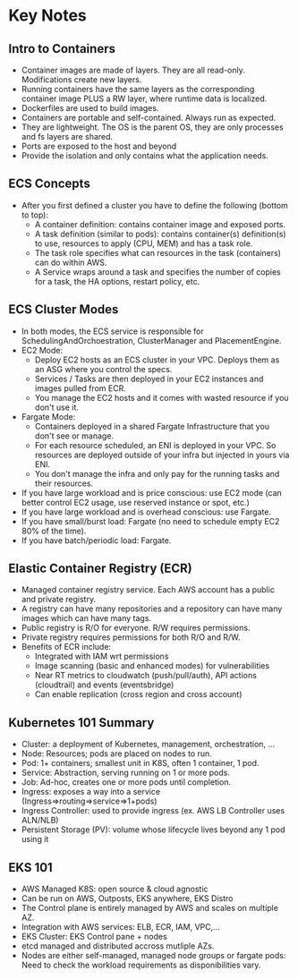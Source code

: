 # Key Notes

## Intro to Containers

* Container images are made of layers. They are all read-only. Modifications create new layers.
* Running containers have the same layers as the corresponding container image PLUS a RW layer, where runtime data is localized.
* Dockerfiles are used to build images.
* Containers are portable and self-contained. Always run as expected.
* They are lightweight. The OS is the parent OS, they are only processes and fs layers are shared.
* Ports are exposed to the host and beyond
* Provide the isolation and only contains what the application needs.

## ECS Concepts

* After you first defined a cluster you have to define the following (bottom to top):
    - A container definition: contains container image and exposed ports.
    - A task definition (similar to pods): contains container(s) definition(s) to use, resources to apply (CPU, MEM) and has a task role.
    - The task role specifies what can resources in the task (containers) can do within AWS.
    - A Service wraps around a task and specifies the number of copies for a task, the HA options, restart policy, etc.

## ECS Cluster Modes

- In both modes, the ECS service is responsible for SchedulingAndOrchoestration, ClusterManager and PlacementEngine.
- EC2 Mode:
    - Deploy EC2 hosts as an ECS cluster in your VPC. Deploys them as an ASG where you control the specs.
    - Services / Tasks are then deployed in your EC2 instances and images pulled from ECR.
    - You manage the EC2 hosts and it comes with wasted resource if you don't use it.
- Fargate Mode:
    - Containers deployed in a shared Fargate Infrastructure that you don't see or manage.
    - For each resource scheduled, an ENI is deployed in your VPC. So resources are deployed outside of your infra but injected in yours via ENI.
    - You don't manage the infra and only pay for the running tasks and their resources.
- If you have large workload and is price conscious: use EC2 mode (can better control EC2 usage, use reserved instance or spot, etc.)
- If you have large workload and is overhead conscious: use Fargate.
- If you have small/burst load: Fargate (no need to schedule empty EC2 80% of the time).
- If you have batch/periodic load: Fargate.

## Elastic Container Registry (ECR)

- Managed container registry service. Each AWS account has a public and private registry.
- A registry can have many repositories and a repository can have many images which can have many tags.
- Public registry is R/O for everyone. R/W requires permissions.
- Private registry requires permissions for both R/O and R/W.
- Benefits of ECR include:
    - Integrated with IAM wrt permissions
    - Image scanning (basic and enhanced modes) for vulnerabilities
    - Near RT metrics to cloudwatch (push/pull/auth), API actions (cloudtrail) and events (eventsbridge)
    - Can enable replication (cross region and cross account)

## Kubernetes 101 Summary

- Cluster: a deployment of Kubernetes, management, orchestration, ...
- Node: Resources; pods are placed on nodes to run.
- Pod: 1+ containers; smallest unit in K8S, often 1 container, 1 pod.
- Service: Abstraction, serving running on 1 or more pods.
- Job: Ad-hoc, creates one or more pods until completion.
- Ingress: exposes a way into a service (Ingress=>routing=>service=>1+pods)
- Ingress Controller: used to provide ingress (ex. AWS LB Controller uses ALN/NLB)
- Persistent Storage (PV): volume whose lifecycle lives beyond any 1 pod using it

## EKS 101

- AWS Managed K8S: open source & cloud agnostic
- Can be run on AWS, Outposts, EKS anywhere, EKS Distro
- The Control plane is entirely managed by AWS and scales on multiple AZ.
- Integration with AWS services: ELB, ECR, IAM, VPC,...
- EKS Cluster: EKS Control pane + nodes
- etcd managed and distributed accross mutliple AZs.
- Nodes are either self-managed, managed node groups or fargate pods: Need to check the workload requirements as disponibilities vary.